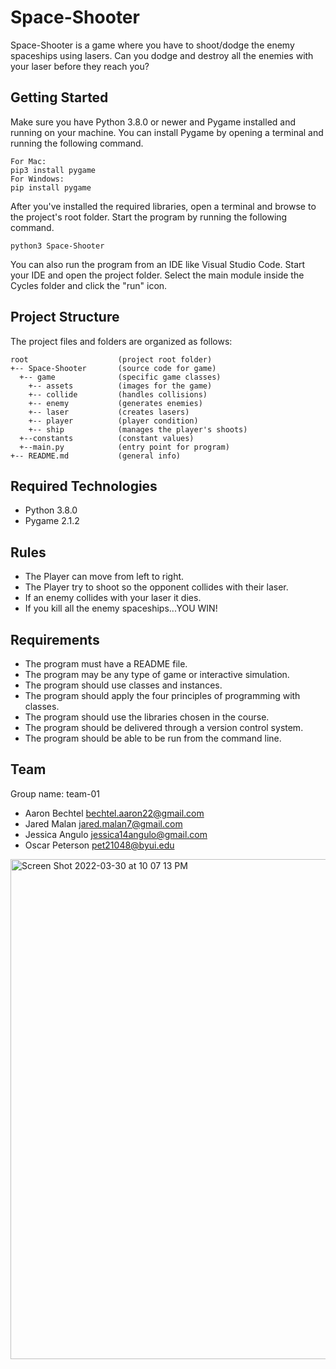 # Space-Shooter

Space-Shooter is a game where you have to shoot/dodge the enemy spaceships using lasers. Can you dodge and destroy all the enemies with your laser before they reach you?

## Getting Started

Make sure you have Python 3.8.0 or newer and Pygame installed and running on your machine. You can install Pygame by opening a terminal and running the following command.
```
For Mac:
pip3 install pygame
For Windows:
pip install pygame
```
After you've installed the required libraries, open a terminal and browse to the project's root folder. Start the program by running the following command.
```
python3 Space-Shooter 
```
You can also run the program from an IDE like Visual Studio Code. Start your IDE and open the 
project folder. Select the main module inside the Cycles folder and click the "run" icon.

## Project Structure

The project files and folders are organized as follows:
```
root                    (project root folder)
+-- Space-Shooter       (source code for game)
  +-- game              (specific game classes)
    +-- assets          (images for the game)
    +-- collide         (handles collisions)
    +-- enemy           (generates enemies)
    +-- laser           (creates lasers)
    +-- player          (player condition)
    +-- ship            (manages the player's shoots)
  +--constants          (constant values)
  +--main.py            (entry point for program)
+-- README.md           (general info)
```

## Required Technologies

* Python 3.8.0
* Pygame 2.1.2

## Rules

- The Player can move from left to right.
- The Player try to shoot so the opponent collides with their laser.
- If an enemy collides with your laser it dies.
- If you kill all the enemy spaceships...YOU WIN!

## Requirements

- The program must have a README file.
- The program may be any type of game or interactive simulation.
- The program should use classes and instances.
- The program should apply the four principles of programming with classes.
- The program should use the libraries chosen in the course.
- The program should be delivered through a version control system.
- The program should be able to be run from the command line.

## Team

Group name: team-01
- Aaron Bechtel    bechtel.aaron22@gmail.com
- Jared Malan    jared.malan7@gmail.com
- Jessica Angulo    jessica14angulo@gmail.com
- Oscar Peterson    pet21048@byui.edu

<img width="800" alt="Screen Shot 2022-03-30 at 10 07 13 PM" src="https://user-images.githubusercontent.com/94416292/160975459-8a200c3b-c3ec-4302-b21d-325177b3bd77.png">
